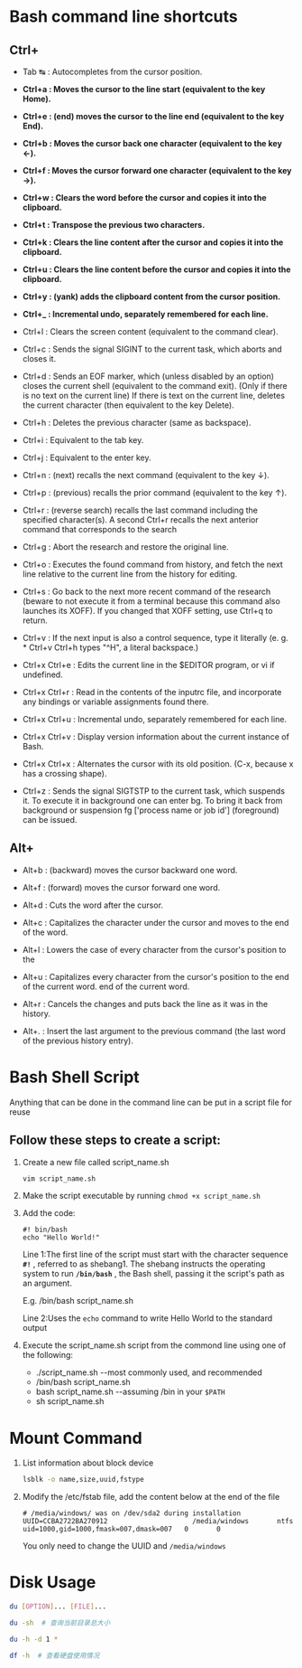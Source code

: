 # Bash command line shortcuts
## Ctrl+
- Tab ↹ : Autocompletes from the cursor position.
- **Ctrl+a : Moves the cursor to the line start (equivalent to the key Home).**
- **Ctrl+e : (end) moves the cursor to the line end (equivalent to the key End).**
- **Ctrl+b : Moves the cursor back one character (equivalent to the key ←).**
- **Ctrl+f : Moves the cursor forward one character (equivalent to the key →).**
- **Ctrl+w : Clears the word before the cursor and copies it into the clipboard.**
- **Ctrl+t : Transpose the previous two characters.**
- **Ctrl+k : Clears the line content after the cursor and copies it into the clipboard.**
- **Ctrl+u : Clears the line content before the cursor and copies it into the clipboard.**

- **Ctrl+y : (yank) adds the clipboard content from the cursor position.**
- **Ctrl+_ : Incremental undo, separately remembered for each line.**


- Ctrl+l : Clears the screen content (equivalent to the command clear).
- Ctrl+c : Sends the signal SIGINT to the current task, which aborts and closes it.
- Ctrl+d : Sends an EOF marker, which (unless disabled by an option) closes the 
           current shell (equivalent to the command exit). (Only if there is no 
           text on the current line) If there is text on the current line, deletes
           the current character (then equivalent to the key Delete).
- Ctrl+h : Deletes the previous character (same as backspace).
- Ctrl+i : Equivalent to the tab key.
- Ctrl+j : Equivalent to the enter key.
- Ctrl+n : (next) recalls the next command (equivalent to the key ↓).
- Ctrl+p : (previous) recalls the prior command (equivalent to the key ↑).

- Ctrl+r : (reverse search) recalls the last command including the specified 
           character(s). A second Ctrl+r recalls the next anterior command that 
           corresponds to the search
- Ctrl+g : Abort the research and restore the original line.
- Ctrl+o : Executes the found command from history, and fetch the next line 
           relative to the current line from the history for editing.
- Ctrl+s : Go back to the next more recent command of the research (beware to not 
           execute it from a terminal because this command also launches its XOFF). 
           If you changed that XOFF setting, use Ctrl+q to return.

- Ctrl+v : If the next input is also a control sequence, type it literally 
           (e. g. * Ctrl+v Ctrl+h types "^H", a literal backspace.)
- Ctrl+x Ctrl+e : Edits the current line in the $EDITOR program, or vi if undefined.
- Ctrl+x Ctrl+r : Read in the contents of the inputrc file, and incorporate any 
                  bindings or variable assignments found there.
- Ctrl+x Ctrl+u : Incremental undo, separately remembered for each line.
- Ctrl+x Ctrl+v : Display version information about the current instance of Bash.
- Ctrl+x Ctrl+x : Alternates the cursor with its old position. (C-x, because x 
                  has a crossing shape).
- Ctrl+z : Sends the signal SIGTSTP to the current task, which suspends it. To 
           execute it in background one can enter bg. To bring it back from 
           background or suspension fg ['process name or job id'] (foreground) can be issued.


## Alt+
- Alt+b : (backward) moves the cursor backward one word.
- Alt+f : (forward) moves the cursor forward one word.

- Alt+d : Cuts the word after the cursor.

- Alt+c : Capitalizes the character under the cursor and moves to the end of the word.
- Alt+l : Lowers the case of every character from the cursor's position to the 
- Alt+u : Capitalizes every character from the cursor's position to the end of the current word.
          end of the current word.
- Alt+r : Cancels the changes and puts back the line as it was in the history.

- Alt+. : Insert the last argument to the previous command (the last word of the 
          previous history entry).




# Bash Shell Script
Anything that can be done in the command line 
can be put in a script file for reuse

## Follow these steps to create a script:
1. Create a new file called script_name.sh
    ```bash
    vim script_name.sh
    ```
2. Make the script executable by running `chmod +x script_name.sh`

3. Add the code:
    ```
    #! bin/bash
    echo "Hello World!"
    ```

    Line 1:The first line of the script must start with the character sequence __`#!`__ , 
    referred to as shebang1. The shebang instructs the operating system to run __`/bin/bash`__ , 
    the Bash shell, passing it the script's path as an argument.

    E.g. /bin/bash script_name.sh

    Line 2:Uses the `echo` command to write Hello World to the standard output

4. Execute the script_name.sh script from the commond line using one of the following:

    - ./script_name.sh --most commonly used, and recommended
    - /bin/bash script_name.sh
    - bash script_name.sh --assuming /bin in your `$PATH`
    - sh script_name.sh

    
# Mount Command
1. List information about block device
   ```bash
   lsblk -o name,size,uuid,fstype
   ``` 

2. Modify the /etc/fstab file, add the content below at the end of the file
    ```
    # /media/windows/ was on /dev/sda2 during installation
    UUID=CCBA2722BA270912                     /media/windows       ntfs    uid=1000,gid=1000,fmask=007,dmask=007   0       0
    ```
    You only need to change the UUID and `/media/windows`



# Disk Usage

```bash
du [OPTION]... [FILE]...

du -sh  # 查询当前目录总大小

du -h -d 1 *
```

```bash
df -h  # 查看硬盘使用情况

```
